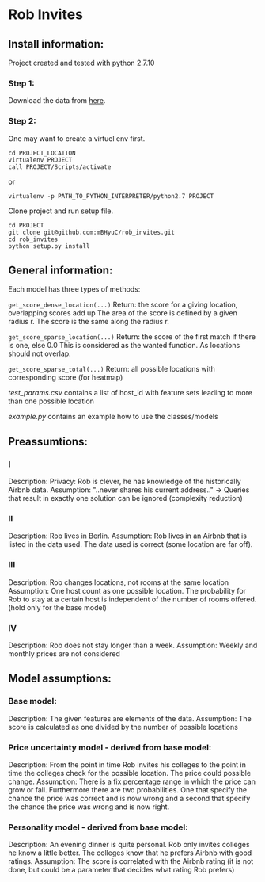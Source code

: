 # Rob Invites
## Install information:
Project created and tested with python 2.7.10

### Step 1:
Download the data from [here](https://data.insideairbnb.com/germany/be/berlin/2017-05-08/data/listings.csv.gz).

### Step 2:
One may want to create a virtuel env first.

```
cd PROJECT_LOCATION
virtualenv PROJECT
call PROJECT/Scripts/activate
```
or
```
virtualenv -p PATH_TO_PYTHON_INTERPRETER/python2.7 PROJECT
```

Clone project and run setup file.
```
cd PROJECT
git clone git@github.com:mBHyuC/rob_invites.git
cd rob_invites
python setup.py install
```


## General information:
Each model has three types of methods:

```get_score_dense_location(...)```
Return: the score for a giving location, overlapping scores add up
The area of the score is defined by a given radius r.
The score is the same along the radius r.

```get_score_sparse_location(...)```
Return: the score of the first match if there is one, else 0.0
This is considered as the wanted function. As locations should not overlap.

```get_score_sparse_total(...)```
Return: all possible locations with corresponding score (for heatmap)

*test_params.csv* contains a list of host_id with feature sets leading to more than one possible location

*example.py* contains an example how to use the classes/models


## Preassumtions:
### I
Description: Privacy: Rob is clever, he has knowledge of the historically Airbnb data.
Assumption: "..never shares his current address.." -> Queries that result in exactly one solution can be ignored (complexity reduction)

### II
Description: Rob lives in Berlin.
Assumption: Rob lives in an Airbnb that is listed in the data used. The data used is correct (some location are far off).

### III
Description: Rob changes locations, not rooms at the same location
Assumption: One host count as one possible location. The probability for Rob to stay at a certain host is independent of  the number of rooms offered. (hold only for the base model)

### IV
Description: Rob does not stay longer than a week.
Assumption: Weekly and monthly prices are not considered

## Model assumptions:
### Base model:
Description: The given features are elements of the data.
Assumption: The score is calculated as one divided by the number of possible locations

### Price uncertainty model  - derived from base model:
Description: From the point in time Rob invites his colleges to the point in time the colleges check for the possible location. The price could possible change.
Assumption: There is a fix percentage range in which the price can grow or fall. Furthermore there are two probabilities. One that specify the chance the price was correct and is now wrong and a second that specify the chance the price was wrong  and is now right.

### Personality model - derived from base model:
Description: An evening dinner is quite personal. Rob only invites colleges he know a little better. The colleges know that he prefers Airbnb with good ratings. 
Assumption: The score is correlated with the Airbnb rating (it is not done, but could be a parameter that decides what rating Rob prefers)




